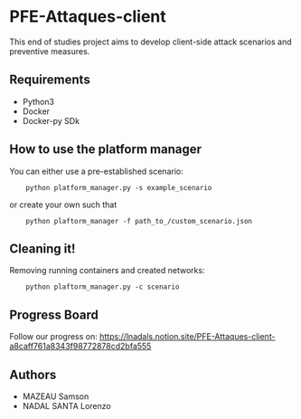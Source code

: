# PFE-Attaques-client

This end of studies project aims to develop client-side attack scenarios and preventive measures.

## Requirements
- Python3
- Docker
- Docker-py SDk

## How to use the platform manager

You can either use a pre-established scenario:
```
    python platform_manager.py -s example_scenario
```
or create your own such that
```
    python plaftorm_manager -f path_to_/custom_scenario.json
```

## Cleaning it!

Removing running containers and created networks:
```
    python plaftorm_manager.py -c scenario 
``` 

## Progress Board
Follow our progress on:
https://lnadals.notion.site/PFE-Attaques-client-a8caff761a8343f98772878cd2bfa555

## Authors

- MAZEAU Samson
- NADAL SANTA Lorenzo